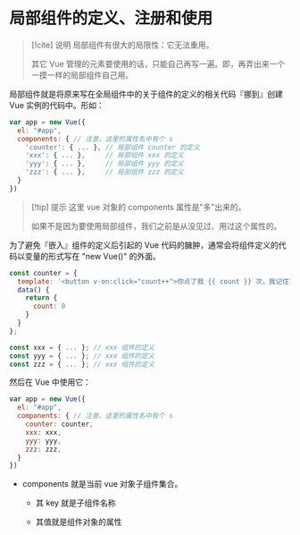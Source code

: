 # 局部组件的定义、注册和使用

> [!cite] 说明
> 局部组件有很大的局限性：它无法重用。
>
> 其它 Vue 管理的元素要使用的话，只能自己再写一遍。即，再弄出来一个一摸一样的局部组件自己用。

局部组件就是将原来写在全局组件中的关于组件的定义的相关代码『挪到』创建 Vue 实例的代码中。形如：

```js
var app = new Vue({
  el: "#app",
  components: { // 注意，这里的属性名中有个 s
    'counter': { ... }, // 局部组件 counter 的定义
    'xxx': { ... },     // 局部组件 xxx 的定义
    'yyy': { ... },     // 局部组件 yyy 的定义
    'zzz': { ... },     // 局部组件 zzz 的定义
  }
})
```

> [!tip] 提示
> 这里 vue 对象的 components 属性是"多"出来的。
> 
> 如果不是因为要使用局部组件，我们之前是从没见过、用过这个属性的。

为了避免『嵌入』组件的定义后引起的 Vue 代码的臃肿，通常会将组件定义的代码以变量的形式写在 "new Vue()" 的外面。

```js
const counter = {
  template: '<button v-on:click="count++">你点了我 {{ count }} 次，我记住了.</button>',
  data() {
    return {
      count: 0
    }
  }
};

const xxx = { ... }; // xxx 组件的定义
const yyy = { ... }; // xxx 组件的定义
const zzz = { ... }; // xxx 组件的定义
```

然后在 Vue 中使用它：

```js
var app = new Vue({
  el: "#app",
  components: { // 注意，这里的属性名中有个 s
    counter: counter,
    xxx: xxx,
    yyy: yyy,
    zzz: zzz,
  }
})
```

-   components 就是当前 vue 对象子组件集合。

    -   其 key 就是子组件名称

    -   其值就是组件对象的属性



